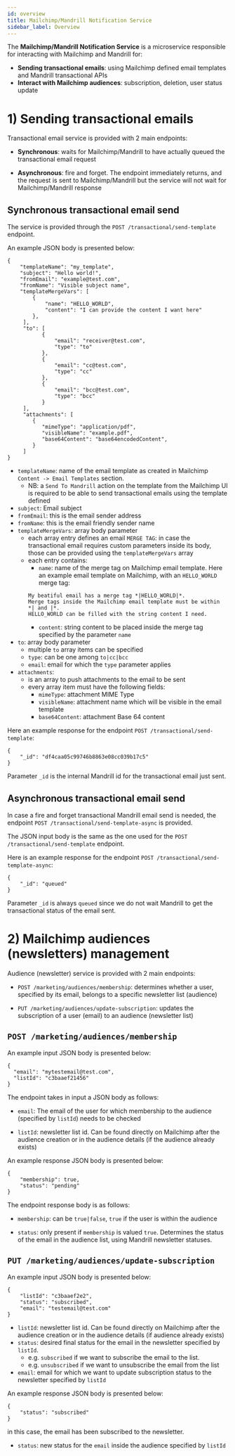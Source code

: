 ```yaml
---
id: overview
title: Mailchimp/Mandrill Notification Service
sidebar_label: Overview
---
```


<!--
WARNING: this file was automatically generated by Mia-Platform Doc Aggregator.
DO NOT MODIFY IT BY HAND.
Instead, modify the source file and run the aggregator to regenerate this file.
-->

The **Mailchimp/Mandrill Notification Service** is a microservice responsible for interacting with Mailchimp and Mandrill for:

- **Sending transactional emails**: using Mailchimp defined email templates and Mandrill transactional APIs
- **Interact with Mailchimp audiences**: subscription, deletion, user status update

# 1) Sending transactional emails

Transactional email service is provided with 2 main endpoints:

- **Synchronous**: waits for Mailchimp/Mandrill to have actually queued the transactional email request

- **Asynchronous**: fire and forget. The endpoint immediately returns, and the request is sent to Mailchimp/Mandrill but the service will not wait for Mailchimp/Mandrill response

## Synchronous transactional email send

The service is provided through the `POST /transactional/send-template` endpoint.

An example JSON body is presented below:

```
{
	"templateName": "my_template",
	"subject": "Hello world!",
	"fromEmail": "example@test.com",
	"fromName": "Visible subject name",
	"templateMergeVars": [
		{
            "name": "HELLO_WORLD",
            "content": "I can provide the content I want here"
		},
	 ],
     "to": [
           {
               "email": "receiver@test.com",
               "type": "to"
           },
           {
               "email": "cc@test.com",
               "type": "cc"
           },
           {
               "email": "bcc@test.com",
               "type": "bcc"
           }
     ],
     "attachments": [
        {
           "mimeType": "application/pdf",
           "visibleName": "example.pdf",
           "base64Content": "base64encodedContent",
        }
     ]
}
```

- `templateName`: name of the email template as created in Mailchimp `Content -> Email Templates` section.
  - NB: a `Send To Mandrill` action on the template from the Mailchimp UI is required to be able to send transactional emails using the template defined
- `subject`: Email subject
- `fromEmail`: this is the email sender address
- `fromName`: this is the email friendly sender name
- `templateMergeVars`: array body parameter
  - each array entry defines an email `MERGE TAG`: in case the transactional email requires custom parameters inside its body, those can be provided using the `templateMergeVars` array
  - each entry contains:
    - `name`: name of the merge tag on Mailchimp email template. Here an example email template on Mailchimp, with an `HELLO_WORLD` merge tag:
    ```
    My beatiful email has a merge tag *|HELLO_WORLD|*.
    Merge tags inside the Mailchimp email template must be within *| and |*.
    HELLO_WORLD can be filled with the string content I need.
    ```
    - `content`: string content to be placed inside the merge tag specified by the parameter `name`
- `to`: array body parameter
  - multiple `to` array items can be specified
  - `type`: can be one among `to|cc|bcc`
  - `email`: email for which the `type` parameter applies
- `attachments`:
  - is an array to push attachments to the email to be sent
  - every array item must have the following fields:
    - `mimeType`: attachment MIME Type
    - `visibleName`: attachment name which will be visible in the email template
    - `base64Content`: attachment Base 64 content

Here an example response for the endpoint `POST /transactional/send-template`:

```
{
    "_id": "df4caa05c99746b8863e08cc039b17c5"
}
```

Parameter `_id` is the internal Mandrill id for the transactional email just sent.

## Asynchronous transactional email send

In case a fire and forget transactional Mandrill email send is needed, the endpoint `POST /transactional/send-template-async` is provided.

The JSON input body is the same as the one used for the `POST /transactional/send-template` endpoint.

Here is an example response for the endpoint `POST /transactional/send-template-async`:

```
{
    "_id": "queued"
}
```

Parameter `_id` is always `queued` since we do not wait Mandrill to get the transactional status of the email sent.

# 2) Mailchimp audiences (newsletters) management

Audience (newsletter) service is provided with 2 main endpoints:

- `POST /marketing/audiences/membership`: determines whether a user, specified by its email, belongs to a specific newsletter list (audience)

- `PUT /marketing/audiences/update-subscription`: updates the subscription of a user (email) to an audience (newsletter list)

## `POST /marketing/audiences/membership`

An example input JSON body is presented below:

```
{
  "email": "mytestemail@test.com",
  "listId": "c3baaef21456"
}
```

The endpoint takes in input a JSON body as follows:

- `email`: The email of the user for which membership to the audience (specified by `listId`) needs to be checked

- `listId`: newsletter list id. Can be found directly on Mailchimp after the audience creation or in the audience details (if the audience already exists)

An example response JSON body is presented below:

```
{
	"membership": true,
	"status": "pending"
}
```

The endpoint response body is as follows:

- `membership`: can be `true|false`, `true` if the user is within the audience

- `status`: only present if `membership` is valued `true`. Determines the status of the email in the audience list, using Mandrill newsletter statuses.

## `PUT /marketing/audiences/update-subscription`

An example input JSON body is presented below:

```
{
	"listId": "c3baaef2e2",
	"status": "subscribed",
	"email": "testemail@test.com"
}
```

- `listId`: newsletter list id. Can be found directly on Mailchimp after the audience creation or in the audience details (if audience already exists)
- `status`: desired final status for the email in the newsletter specified by `listId`.
  - e.g. `subscribed` if we want to subscribe the email to the list.
  - e.g. `unsubscribed` if we want to unsubscribe the email from the list
- `email`: email for which we want to update subscription status to the newsletter specified by `listId`

An example response JSON body is presented below:

```
{
    "status": "subscribed"
}
```

in this case, the email has been subscribed to the newsletter.

- `status`: new status for the `email` inside the audience specified by `listId`
